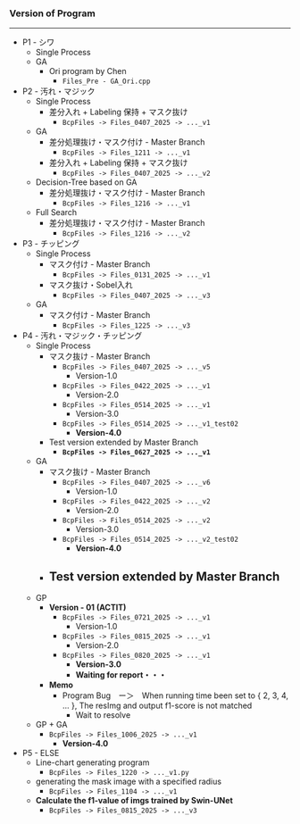 ### Version of Program

---

- P1 - シワ
  - Single Process
  - GA
    - Ori program by Chen
      - ```Files_Pre - GA_Ori.cpp```
- P2 - 汚れ・マジック
  - Single Process
    - 差分入れ + Labeling 保持 + マスク抜け
      - ```BcpFiles -> Files_0407_2025 -> ..._v1```
  - GA
    - 差分処理抜け・マスク付け - Master Branch
      - ```BcpFiles -> Files_1211 -> ..._v1```
    - 差分入れ + Labeling 保持 + マスク抜け
      - ```BcpFiles -> Files_0407_2025 -> ..._v2```
  - Decision-Tree based on GA
    - 差分処理抜け・マスク付け - Master Branch
      - ```BcpFiles -> Files_1216 -> ..._v1```
  - Full Search
    - 差分処理抜け・マスク付け - Master Branch
      - ```BcpFiles -> Files_1216 -> ..._v2```
- P3 - チッピング
  - Single Process
    - マスク付け - Master Branch
      - ```BcpFiles -> Files_0131_2025 -> ..._v1```
    - マスク抜け・Sobel入れ
      - ```BcpFiles -> Files_0407_2025 -> ..._v3```
  - GA
    - マスク付け - Master Branch
      - ```BcpFiles -> Files_1225 -> ..._v3```
- P4 - 汚れ・マジック・チッピング
  - Single Process
    - マスク抜け - Master Branch
      - ```BcpFiles -> Files_0407_2025 -> ..._v5```
        - Version-1.0
      - ```BcpFiles -> Files_0422_2025 -> ..._v1```
        - Version-2.0
      - ```BcpFiles -> Files_0514_2025 -> ..._v1```
        - Version-3.0
      - ```BcpFiles -> Files_0514_2025 -> ..._v1_test02```
        - **Version-4.0**
    - Test version extended by Master Branch
      - **```BcpFiles -> Files_0627_2025 -> ..._v1```**
  - GA
    - マスク抜け - Master Branch
      - ```BcpFiles -> Files_0407_2025 -> ..._v6```
        - Version-1.0
      - ```BcpFiles -> Files_0422_2025 -> ..._v2```
        - Version-2.0
      - ```BcpFiles -> Files_0514_2025 -> ..._v2```
        - Version-3.0
      - ```BcpFiles -> Files_0514_2025 -> ..._v2_test02```
        - **Version-4.0**
    - Test version extended by Master Branch
      - 
  - GP
    - **Version - 01 (ACTIT)**
      - ```BcpFiles -> Files_0721_2025 -> ..._v1```
        - Version-1.0
      - ```BcpFiles -> Files_0815_2025 -> ..._v1```
        - Version-2.0
      - ```BcpFiles -> Files_0820_2025 -> ..._v1```
        - **Version-3.0**
        - **Waiting for report・・・**
    - **Memo**
      - Program Bug　ー＞　When running time been set to { 2, 3, 4, ... }, The resImg and output f1-score is not matched
        - Wait to resolve
  - GP + GA
    - ```BcpFiles -> Files_1006_2025 -> ..._v1```
      - **Version-4.0**
- P5 - ELSE
  - Line-chart generating program
    - ```BcpFiles -> Files_1220 -> ..._v1.py```
  - generating the mask image with a specified radius
    - ```BcpFiles -> Files_1104 -> ..._v1```
  - **Calculate the f1-value of imgs trained by Swin-UNet**
    -  ```BcpFiles -> Files_0815_2025 -> ..._v3```
